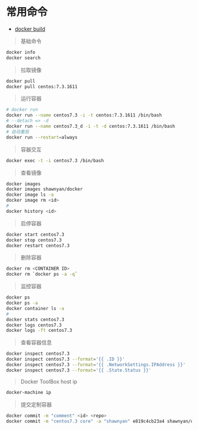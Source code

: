 # 常用命令

- [docker build](dockerBuild.md)


> 基础命令
```bash
docker info
docker search
```

> 拉取镜像
```bash
docker pull
docker pull centos:7.3.1611
```

> 运行容器
```bash
# docker run
docker run --name centos7.3 -i -t centos:7.3.1611 /bin/bash
# --detach => -d
docker run --name centos7.3_d -i -t -d centos:7.3.1611 /bin/bash
# 自动重启
docker run --restart=always
```

> 容器交互
```bash
docker exec -t -i centos7.3 /bin/bash
```

> 查看镜像
```bash
docker images
docker images shawnyan/docker
docker image ls -a
docker image rm <id>
#
docker history <id>
```

> 启停容器
```bash
docker start centos7.3
docker stop centos7.3
docker restart centos7.3
```

> 删除容器
```bash
docker rm <CONTAINER ID>
docker rm `docker ps -a -q`
```

> 监控容器
```bash
docker ps
docker ps -a
docker container ls -a
#
docker stats centos7.3
docker logs centos7.3
docker logs -ft centos7.3
```

> 查看容器信息
```bash
docker inspect centos7.3
docker inspect centos7.3 --format='{{ .ID }}'
docker inspect centos7.3 --format='{{ .NetworkSettings.IPAddress }}'
docker inspect centos7.3 --format='{{ .State.Status }}'
```

> Docker ToolBox host ip
```bash
docker-machine ip
```

> 提交定制容器
```bash
docker commit -m "comment" <id> <repo>
docker commit -m "centos7.3 core" -a "shawnyan" e819c4cb23a4 shawnyan/docker:centos7.3
```

